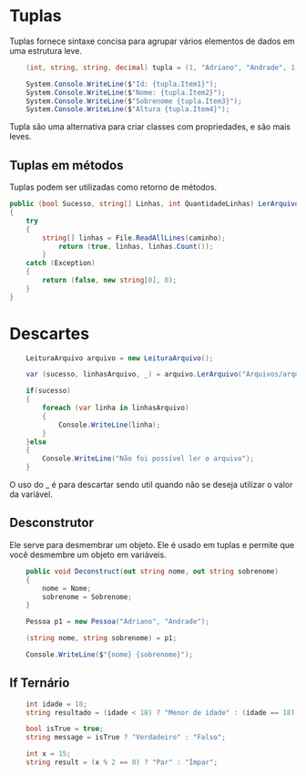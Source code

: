 # Tuplas

Tuplas fornece sintaxe concisa para agrupar vários elementos de dados em uma estrutura leve. 

```csharp
    (int, string, string, decimal) tupla = (1, "Adriano", "Andrade", 1.73M);

    System.Console.WriteLine($"Id: {tupla.Item1}");
    System.Console.WriteLine($"Nome: {tupla.Item2}");
    System.Console.WriteLine($"Sobrenome {tupla.Item3}");
    System.Console.WriteLine($"Altura {tupla.Item4}");
```

Tupla são uma alternativa para criar classes com propriedades, e são mais leves.

## Tuplas em métodos

Tuplas podem ser utilizadas como retorno de métodos.

```csharp
public (bool Sucesso, string[] Linhas, int QuantidadeLinhas) LerArquivo(string caminho)
{
    try
    {
        string[] linhas = File.ReadAllLines(caminho);
            return (true, linhas, linhas.Count()); 
        }
    catch (Exception)
    {
        return (false, new string[0], 0);
    }
}    
```

# Descartes

```csharp
    LeituraArquivo arquivo = new LeituraArquivo();

    var (sucesso, linhasArquivo, _) = arquivo.LerArquivo("Arquivos/arquivoLeitura.txt");

    if(sucesso)
    {
        foreach (var linha in linhasArquivo)
        {
            Console.WriteLine(linha);
        }
    }else
    {
        Console.WriteLine("Não foi possível ler o arquivo");
    }
```
O uso do _ é para descartar sendo util quando não se deseja utilizar o valor da variável.

## Desconstrutor

Ele serve para desmembrar um objeto. Ele é usado em tuplas e permite que você desmembre um objeto em variáveis.

```csharp
    public void Deconstruct(out string nome, out string sobrenome)
    {
        nome = Nome;
        sobrenome = Sobrenome;
    }
```

```csharp
    Pessoa p1 = new Pessoa("Adriano", "Andrade");

    (string nome, string sobrenome) = p1;

    Console.WriteLine($"{nome} {sobrenome}");
```

## If Ternário

```csharp
    int idade = 18;
    string resultado = (idade < 18) ? "Menor de idade" : (idade == 18) ? "Menor de idade" : "Maior de idade";
```
```csharp
    bool isTrue = true;
    string message = isTrue ? "Verdadeiro" : "Falso";
```

````csharp
    int x = 15;
    string result = (x % 2 == 0) ? "Par" : "Ímpar";
````